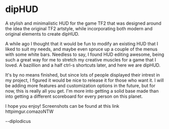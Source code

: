 dipHUD
===========================================================================
A stylish and minimalistic HUD for the game TF2 that was designed around the idea the original TF2 artstyle, while incorporating both modern and original elements to create dipHUD.

A while ago I thought that it would be fun to modify an existing HUD that I liked to suit my needs, and maybe even spruce up a couple of the menus with some white bars. Needless to say, I found HUD editing awesome, being such a great way for me to stretch my creative muscles for a game that I loved. A bazillion and a half ctrl-s shortcuts later, and here we are dipHUD.

It's by no means finished, but since lots of people displayed their intrest in my project, I figured it would be nice to release it for those who want it. I will be adding more features and customization options in the future, but for now, this is really all you get. I'm more into getting a solid base made than into getting a different scoreboard for every person on this planet.

I hope you enjoy! Screenshots can be found at this link httpimgur.comazoNTW

--diplodicus